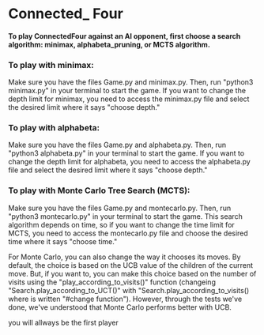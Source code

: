 # Connected_ Four

#### To play ConnectedFour against an AI opponent, first choose a search algorithm: minimax, alphabeta_pruning, or MCTS algorithm.

### To play with minimax:
Make sure you have the files Game.py and minimax.py.
Then, run "python3 minimax.py" in your terminal to start the game.
If you want to change the depth limit for minimax, you need to access the minimax.py file and select the desired limit where it says "choose depth."

### To play with alphabeta:
Make sure you have the files Game.py and alphabeta.py.
Then, run "python3 alphabeta.py" in your terminal to start the game.
If you want to change the depth limit for alphabeta, you need to access the alphabeta.py file and select the desired limit where it says "choose depth."

### To play with Monte Carlo Tree Search (MCTS):
Make sure you have the files Game.py and montecarlo.py.
Then, run "python3 montecarlo.py" in your terminal to start the game.
This search algorithm depends on time, so if you want to change the time limit for MCTS, you need to access the montecarlo.py file and choose the desired time where it says "choose time."

For Monte Carlo, you can also change the way it chooses its moves. By default, the choice is based on the UCB value of the children of the current move. But, if you want to, you can make this choice based on the number of visits using the "play_according_to_visits()" function (changeing "Search.play_according_to_UCT()" with "Search.play_according_to_visits() where is written "#change function"). However, through the tests we've done, we've understood that Monte Carlo performs better with UCB.


you will allways be the first player
